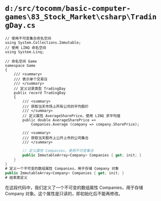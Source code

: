 # `d:/src/tocomm/basic-computer-games\83_Stock_Market\csharp\TradingDay.cs`

```
// 使用不可变集合命名空间
using System.Collections.Immutable;
// 使用 LINQ 命名空间
using System.Linq;

// 命名空间 Game
namespace Game
{
    /// <summary>
    /// 表示单个交易日
    /// </summary>
    // 定义记录类型 TradingDay
    public record TradingDay
    {
        /// <summary>
        /// 获取当天市场上所有公司的平均股价
        /// </summary>
        // 定义属性 AverageSharePrice，使用 LINQ 求平均值
        public double AverageSharePrice =>
            Companies.Average (company => company.SharePrice);

        /// <summary>
        /// 获取当天股市上公开上市的公司集合
        /// </summary>
```
```csharp
        // 定义属性 Companies，使用不可变集合
        public ImmutableArray<Company> Companies { get; init; }
    }
}
# 定义一个不可变的数组属性 Companies，用于存储 Company 对象
public ImmutableArray<Company> Companies { get; init; }
# 结束类定义
```
在这段代码中，我们定义了一个不可变的数组属性 Companies，用于存储 Company 对象。这个属性是只读的，即初始化后不能再修改。
```